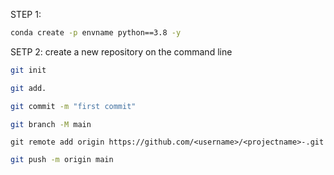 STEP 1:
```bash
conda create -p envname python==3.8 -y
```
SETP 2:
create a new repository on the command line
```bash
git init
```
```bash
git add.
```
```bash
git commit -m "first commit"
```
```bash
git branch -M main
```
```
git remote add origin https://github.com/<username>/<projectname>-.git
```
```bash
git push -m origin main
```